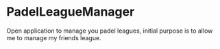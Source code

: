 # PadelLeagueManager
Open application to manage you padel leagues, initial purpose is to allow me to manage my friends league.
